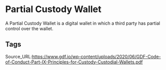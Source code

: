 # Partial Custody Wallet
A Partial Custody Wallet is a digital wallet in which a third party has partial control over the wallet.
## Tags
Source_URL:https://www.gdf.io/wp-content/uploads/2020/06/GDF-Code-of-Conduct-Part-IX-Principles-for-Custody-Custodial-Wallets.pdf
